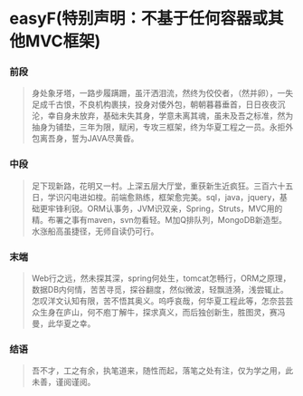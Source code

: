 # easyF(特别声明：不基于任何容器或其他MVC框架)
### 前段
> 身处象牙塔，一路步履蹒跚，虽汗洒泪流，然终为佼佼者，（然并卵），一失足成千古恨，不良机构裹挟，投身对倭外包，朝朝暮暮垂首，日日夜夜沉沦，幸自身未放弃，基础未失其身，学意未离其魂，虽未及吾之标准，然为抽身为铺垫，三年为限，赋闲，专攻三框架，终为华夏工程之一员。永拒外包离吾身，誓为JAVA尽黄昏。
### 中段
> 足下现新路，花明又一村。上深五层大厅堂，重获新生近疯狂。三百六十五日，学识闪电进如梭。前端愈熟练，框架愈完美。sql，java，jquery，基础更牢锋利锐。ORM认事务，JVM识双亲，Spring，Struts，MVC用的精。布署之事有maven，svn勿看轻。M加Q排队列，MongoDB新造型。水涨船高虽捷径，无师自读仍可行。
### 末端
> Web行之远，然未探其深，spring何处生，tomcat怎畅行，ORM之原理，数据DB内何情，苦苦寻觅，探谷翻度，然似微波，轻飘涟漪，浅尝辄止。怎叹洋文认知有限，苦不悟其奥义。呜呼哀哉，何华夏工程此等，怎奈芸芸众生身在庐山，何不庖丁解牛，探求真义，而后独创新生，胜图灵，赛冯曼，此华夏之幸。
### 结语
> 吾不才，工之有余，执笔道来，随性而起，落笔之处有注，仅为学之用，此未善，谨阅谨阅。 
